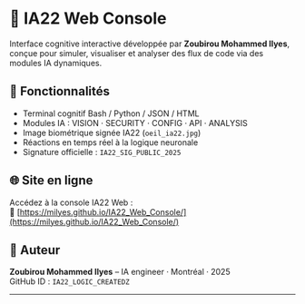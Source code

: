 # 🧠 IA22 Web Console

Interface cognitive interactive développée par **Zoubirou Mohammed Ilyes**, conçue pour simuler, visualiser et analyser des flux de code via des modules IA dynamiques.

## 🚀 Fonctionnalités

- Terminal cognitif Bash / Python / JSON / HTML  
- Modules IA : VISION · SECURITY · CONFIG · API · ANALYSIS  
- Image biométrique signée IA22 (`oeil_ia22.jpg`)  
- Réactions en temps réel à la logique neuronale  
- Signature officielle : `IA22_SIG_PUBLIC_2025`

## 🌐 Site en ligne

Accédez à la console IA22 Web :  
🔗 [https://milyes.github.io/IA22_Web_Console/](https://milyes.github.io/IA22_Web_Console/)

## 📄 Auteur

**Zoubirou Mohammed Ilyes** – IA engineer · Montréal · 2025  
GitHub ID : `IA22_LOGIC_CREATEDZ`

---
